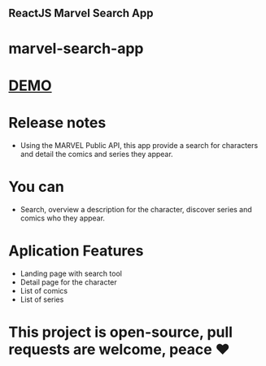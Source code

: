 ## ReactJS Marvel Search App

# marvel-search-app
<a href="marvel-search-app-eight.vercel.app/">DEMO</a>
=======
# Release notes

- Using the MARVEL Public API, this app provide a search for characters and detail the comics and series they appear.

# You can

- Search, overview a description for the character, discover series and comics who they appear.

# Aplication Features

- Landing page with search tool
- Detail page for the character
- List of comics
- List of series

# This project is open-source, pull requests are welcome, peace ♥
